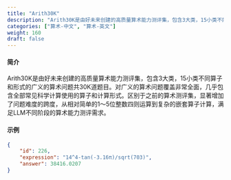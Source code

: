 ```yaml
---
title: "Arith30K"
description: "Arith30K是由好未来创建的高质量算术能力测评集，包含3大类，15小类不同算子和形式的广义的算术问题共30K道题目。对广义的算术问题覆盖非常全面，几乎包含全部常见科学计算使用的算子和计算形式。区别于之前的算术测评集，显著增加了问题难度的跨度，从相对简单的1～5位整数四则运算到复杂的嵌套算子计算，满足LLM不同阶段的算术能力测评需求。"
categories: ["算术-中文", "算术-英文"]
weight: 160
draft: false
---
```


#### 简介

Arith30K是由好未来创建的高质量算术能力测评集，包含3大类，15小类不同算子和形式的广义的算术问题共30K道题目。对广义的算术问题覆盖非常全面，几乎包含全部常见科学计算使用的算子和计算形式。区别于之前的算术测评集，显著增加了问题难度的跨度，从相对简单的1～5位整数四则运算到复杂的嵌套算子计算，满足LLM不同阶段的算术能力测评需求。

#### 示例

```json
{
    "id": 226,
    "expression": "14^4-tan(-3.16π)/sqrt(703)",
    "answer": 38416.0207
}
```